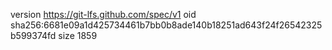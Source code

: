version https://git-lfs.github.com/spec/v1
oid sha256:6681e09a1d425734461b7bb0b8ade140b18251ad643f24f26542325b599374fd
size 1859
